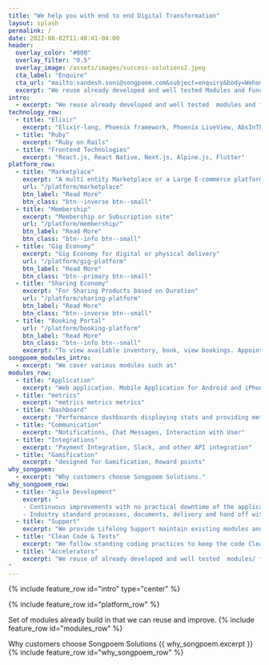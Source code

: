 ```yaml
---
title: "We help you with end to end Digital Transformation"
layout: splash
permalink: /
date: 2022-06-02T11:48:41-04:00
header:
  overlay_color: "#000"
  overlay_filter: "0.5"
  overlay_image: /assets/images/success-solutions2.jpeg
  cta_label: "Enquire"
  cta_url: "mailto:sandesh.soni@songpoem.com&subject=enquiry&body=Wehomepage"
  excerpt: "We reuse already developed and well tested Modules and Functionalities, that can be imported rather than building from scratch and testing again."
intro: 
  - excerpt: "We reuse already developed and well tested  modules and functionalities, that can be imported rather than building from scratch and testing again."
technology_row:
  - title: "Elixir"
    excerpt: "Elixir-lang, Phoenix framework, Phoenix LiveView, AbsInThe"
  - title: "Ruby"
    excerpt: "Ruby on Rails"
  - title: "Frontend Technologies"
    excerpt: "React.js, React Native, Next.js, Alpine.js, Flutter"
platform_row:
  - title: "Marketplace"
    excerpt: "A multi entity Marketplace or a Large E-commerce platform"
    url: "/platform/marketplace"
    btn_label: "Read More"
    btn_class: "btn--inverse btn--small"
  - title: "Membership"
    excerpt: "Membership or Subscription site"
    url: "/platform/membership/"
    btn_label: "Read More"
    btn_class: "btn--info btn--small"
  - title: "Gig Economy"
    excerpt: "Gig Economy for digital or physical delivery"
    url: "/platform/gig-platform"
    btn_label: "Read More"
    btn_class: "btn--primary btn--small"
  - title: "Sharing Economy"
    excerpt: "For Sharing Products based on Duration"
    url: "/platform/sharing-platform"
    btn_label: "Read More"
    btn_class: "btn--inverse btn--small"
  - title: "Booking Portal"
    url: "/platform/booking-platform"
    btn_label: "Read More"
    btn_class: "btn--info btn--small"
    excerpt: "To view available inventory, book, view bookings. Appointment Scheduling, Calender"
songpoem_modules_intro: 
  - excerpt: "We cover various modules such as"
modules_row:
  - title: "Application"
    excerpt: "Web application. Mobile Application for Android and iPhone."
  - title: "metrics"
    excerpt: "metrics metrics metrics"
  - title: "Dashboard"
    excerpt: "Performance dashboards displaying stats and providing metadata for further analytics."
  - title: "Communication"
    excerpt: "Notifications, Chat Messages, Interaction with User"
  - title: "Integrations"
    excerpt: "Payment Integration, Slack, and other API integration"
  - title: "Gamification"
    excerpt: "designed for Gamification, Reward points"
why_songpoem:
  - excerpt: "Why customers choose Songpoem Solutions."
why_songpoem_row:
  - title: "Agile Development"
    excerpt: "
    - Continuous improvements with no practical downtime of the application.
    - Industry standard processes, documents, delivery and hand off with play book"
  - title: "Support"
    excerpt: "We provide Lifelong Support maintain existing modules and future additions."
  - title: "Clean Code & Tests"
    excerpt: "We follow standing coding practices to keep the code Clean and Modular. We write **unit tests** and integration tests, maximum code coverage."
  - title: "Accelerators"
    excerpt: "We reuse of already developed and well tested  modules/ functionalities, that can be imported rather than building from scratch and testing again.
"
---
```

{% include feature_row id="intro" type="center" %}

{% include feature_row id="platform_row" %}

Set of modules already build in that we can reuse and improve.
{% include feature_row id="modules_row" %}

<!-- Technologies we use
{% include feature_row id="technology_row" %} -->

Why customers choose Songpoem Solutions
{{ why_songpoem.excerpt }}
{% include feature_row id="why_songpoem_row" %}
